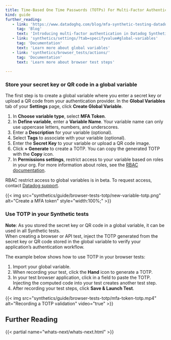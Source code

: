 ```yaml
---
title: Time-Based One Time Passwords (TOTPs) For Multi-Factor Authentication (MFA) in Browser tests
kind: guide
further_reading:
   - link: 'https://www.datadoghq.com/blog/mfa-synthetic-testing-datadog/'
     tag: 'Blog'
     text: 'Introducing multi-factor authentication in Datadog Synthetic tests'
   - link: 'synthetics/settings/?tab=specifyvalue#global-variables'
     tag: 'Documentation'
     text: 'Learn more about global variables'
   - link: 'synthetics/browser_tests/actions/'
     tag: 'Documentation'
     text: 'Learn more about browser test steps'
 
---
```


### Store your secret key or QR code in a global variable

The first step is to create a global variable where you enter a secret key or upload a QR code from your authentication provider. In the **Global Variables** tab of your **Settings** page, click **Create Global Variable**.
1. In **Choose variable type**, select **MFA Token**.
2. In **Define variable**, enter a **Variable Name**. Your variable name can only use uppercase letters, numbers, and underscores.
3. Enter a **Description** for your variable (optional).
4. Select **Tags** to associate with your variable (optional).
5. Enter the **Secret Key** to your variable or upload a QR code image.
6. Click **+ Generate** to create a TOTP. You can copy the generated TOTP with the **Copy** icon.
7. In **Permissions settings**, restrict access to your variable based on roles in your org. For more information about roles, see the [RBAC documentation][1].
<div class="alert alert-warning">
RBAC restrict access to global variables is in beta. To request access, contact <a href="https://docs.datadoghq.com/help/">Datadog support</a>.</div>  

{{< img src="synthetics/guide/browser-tests-totp/new-variable-totp.png" alt="Create a MFA token" style="width:100%;" >}}

### Use TOTP in your Synthetic tests
**Note**: As you stored the secret key or QR code in a global variable, it can be used in all Synthetic tests.  
When creating a browser or API test, inject the TOTP generated from the secret key or QR code stored in the global variable to verify your application’s authentication workflow.

The example below shows how to use TOTP in your browser tests:
1. Import your global variable.
1. When recording your test, click the **Hand** icon to generate a TOTP. 
1. In your test browser application, click in a field to paste the TOTP. Injecting the computed code into your test creates another test step. 
1. After recording your test steps, click **Save & Launch Test**.

{{< img src="synthetics/guide/browser-tests-totp/mfa-token-totp.mp4" alt="Recording a TOTP validation" video="true" >}}

## Further Reading

{{< partial name="whats-next/whats-next.html" >}}

[1]: /account_management/rbac/?tab=datadogapplication#custom-roles

